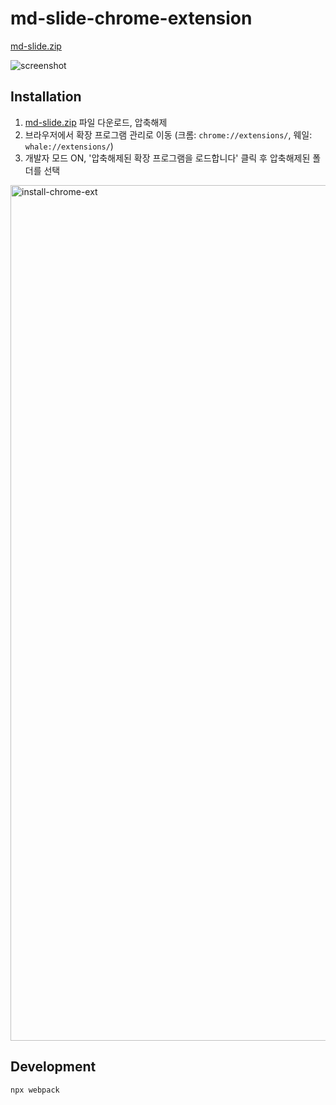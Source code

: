 # md-slide-chrome-extension

[md-slide.zip](https://github.com/bluewings/md-slide-chrome-extension/files/9651592/md-slide.zip)


![screenshot](https://user-images.githubusercontent.com/1563202/88243871-c5136a00-cccc-11ea-9c5a-ab293b732682.png)

## Installation

1. [md-slide.zip](https://github.com/bluewings/md-slide-chrome-extension/files/9651592/md-slide.zip) 파일 다운로드, 압축해제
2. 브라우저에서 확장 프로그램 관리로 이동 (크롬: `chrome://extensions/`, 웨일: `whale://extensions/`)
3. 개발자 모드 ON, '압축해제된 확장 프로그램을 로드합니다' 클릭 후 압축해제된 폴더를 선택

<img width="1369" alt="install-chrome-ext" src="https://user-images.githubusercontent.com/1563202/88082992-74611b80-cbbd-11ea-9c8e-69ec92a94cb6.png">

## Development

```
npx webpack
```
